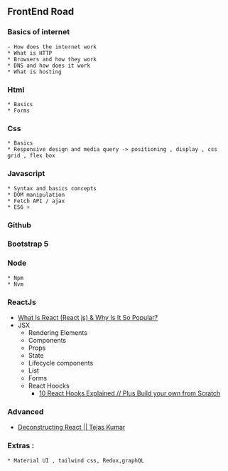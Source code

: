 ## FrontEnd Road

### Basics of internet	
	- How does the internet work
	* What is HTTP 
	* Browsers and how they work
	* DNS and how does it work
	* What is hosting
### Html
	* Basics
	* Forms

### Css 
	* Basics
	* Responsive design and media query -> positioning , display , css grid , flex box

### Javascript 
	* Syntax and basics concepts
	* DOM manipulation
	* Fetch API / ajax
	* ES6 +

### Github

### Bootstrap 5

### Node 
	* Npm
	* Nvm







### ReactJs
- [What Is React (React js) & Why Is It So Popular?](https://www.youtube.com/watch?v=N3AkSS5hXMA&ab_channel=ProgrammingwithMosh)
- 	JSX
	* Rendering Elements
	* Components
	* Props 
	* State	
	* Lifecycle components
	* List
	* Forms
	* React Hoocks
		- [10 React Hooks Explained // Plus Build your own from Scratch](https://www.youtube.com/watch?v=TNhaISOUy6Q)
	
### Advanced

- [Deconstructing React || Tejas Kumar](https://youtu.be/f2mMOiCSj5c)

### Extras :
 	* Material UI , tailwind css, Redux,graphQL

